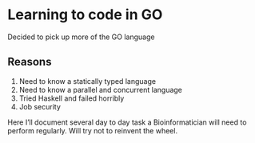 Learning to code in GO
====

Decided to pick up more of the GO language

## Reasons
1. Need to know a statically typed language
2. Need to know a parallel and concurrent language
3. Tried Haskell and failed horribly
4. Job security

Here I’ll document several day to day task a Bioinformatician will need to perform regularly.
Will try not to reinvent the wheel.

